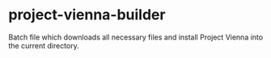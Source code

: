 # project-vienna-builder
Batch file which downloads all necessary files and install Project Vienna into the current directory.

